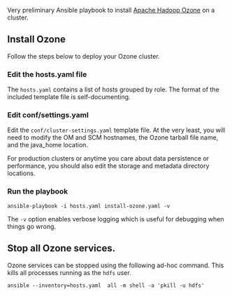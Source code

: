 Very preliminary Ansible playbook to install [Apache Hadoop Ozone](https://hadoop.apache.org/ozone/) on a cluster.

## Install Ozone
Follow the steps below to deploy your Ozone cluster.

### Edit the hosts.yaml file
The `hosts.yaml` contains a list of hosts grouped by role. The format of the included template file is self-documenting.

### Edit conf/settings.yaml
Edit the `conf/cluster-settings.yaml` template file. At the very least, you will need to modify the OM and SCM hostnames, the Ozone tarball file name, and the java_home location.

For production clusters or anytime you care about data persistence or performance, you should also edit the storage and metadata directory locations.


### Run the playbook
```
ansible-playbook -i hosts.yaml install-ozone.yaml -v
```
The `-v` option enables verbose logging which is useful for debugging when things go wrong.

## Stop all Ozone services.
Ozone services can be stopped using the following ad-hoc command. This kills all processes running as the `hdfs` user.
```
ansible --inventory=hosts.yaml  all -m shell -a 'pkill -u hdfs'
```

